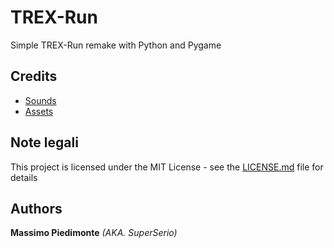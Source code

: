 # TREX-Run
Simple TREX-Run remake with Python and Pygame

 ## Credits
 * [Sounds](https://freesound.org/)
 * [Assets](https://custom-cursor.com/fr/collection/cursors/455)

## Note legali
This project is licensed under the MIT License - see the [LICENSE.md](https://github.com/superserio/Vue-Sample-Blog/blob/master/LICENSE) file for details

 ## Authors
 **Massimo Piedimonte** _(AKA. SuperSerio)_
